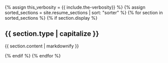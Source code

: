 {% assign this_verbosity = {{ include.the-verbosity}} %}
{% assign sorted_sections = site.resume_sections | sort: "sorter" %}
{% for section in sorted_sections %}
  {% if section.display %}
<h2>{{ section.type | capitalize }}</h2>
<p>{{ section.content | markdownify }}</p>
  {% endif %}
{% endfor %}
